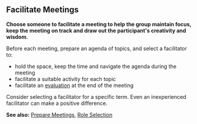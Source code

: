 ## Facilitate Meetings

**Choose someone to facilitate a meeting to help the group maintain focus, keep the meeting on track and draw out the participant's creativity and wisdom.**

Before each meeting, prepare an agenda of topics, and select a facilitator to:

-   hold the space, keep the time and navigate the agenda during the meeting
-   facilitate a suitable activity for each topic
-   facilitate an [evaluation](section:meeting-evaluation) at the end of the meeting

Consider selecting a facilitator for a specific term. Even an inexperienced facilitator can make a positive difference.

**See also:** [Prepare Meetings](section:Prepare-Meetings), [Role Selection](section:Role-Selection)
